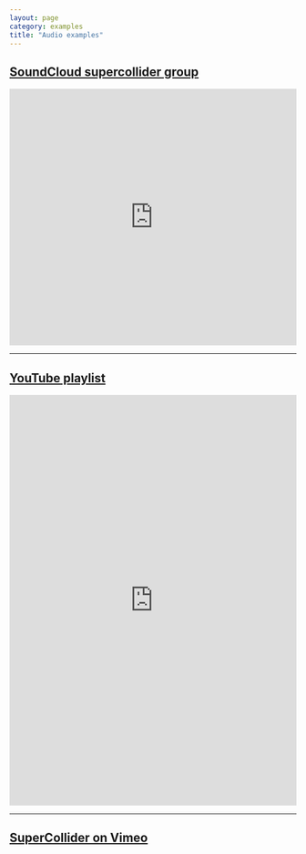 ```yaml
---
layout: page
category: examples
title: "Audio examples"
---
```


## [SoundCloud supercollider group](http://soundcloud.com/groups/supercollider)

<iframe width="100%" height="450" scrolling="no" frameborder="no" src="http://w.soundcloud.com/player/?url=http%3A%2F%2Fapi.soundcloud.com%2Fgroups%2F3574&show_artwork=true">soundcloud</iframe>

<hr />

## <a href="http://www.youtube.com/view_play_list?p=B813D0BDF50705D9">YouTube playlist</a>

<iframe width="100%" height="720" src="http://www.youtube.com/embed/videoseries?list=PLB813D0BDF50705D9" frameborder="0" allowfullscreen="yes">youtube</iframe>

<hr />

## <a href="http://www.vimeo.com/tag:supercollider">SuperCollider on Vimeo</a>

